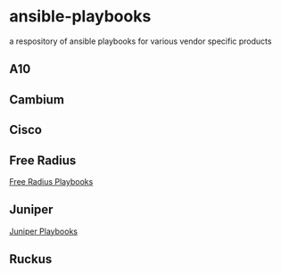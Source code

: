 
# ansible-playbooks
a respository of ansible playbooks for various vendor specific products

## A10

## Cambium

## Cisco

## Free Radius
[Free Radius Playbooks](https://github.com/jhgrazier/ansible-playbooks/tree/main/freeradius/README.md)

## Juniper
[Juniper Playbooks](https://github.com/jhgrazier/ansible-playbooks/tree/main/juniper/README.md)

## Ruckus
